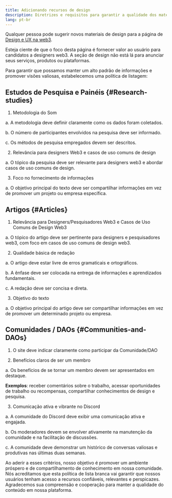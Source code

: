 ```yaml
---
title: Adicionando recursos de design
description: Diretrizes e requisitos para garantir a qualidade dos materiais de design no ethereum.org
lang: pt-br
---
```


Qualquer pessoa pode sugerir novos materiais de design para a página de [Design e UX na web3](/developers/docs/design-and-ux/).

Esteja ciente de que o foco desta página é fornecer valor ao usuário para candidatos a designers web3. A seção de design não está lá para anunciar seus serviços, produtos ou plataformas.

Para garantir que possamos manter um alto padrão de informações e promover visões valiosas, estabelecemos uma política de listagem:

## Estudos de Pesquisa e Painéis {#Research-studies}

1. Metodologia do Som

a. A metodologia deve definir claramente como os dados foram coletados.

b. O número de participantes envolvidos na pesquisa deve ser informado.

c. Os métodos de pesquisa empregados devem ser descritos.

2. Relevância para designers Web3 e casos de uso comuns de design

a. O tópico da pesquisa deve ser relevante para designers web3 e abordar casos de uso comuns de design.

3. Foco no fornecimento de informações

a. O objetivo principal do texto deve ser compartilhar informações em vez de promover um projeto ou empresa específica.

## Artigos {#Articles}

1. Relevância para Designers/Pesquisadores Web3 e Casos de Uso Comuns de Design Web3

a. O tópico do artigo deve ser pertinente para designers e pesquisadores web3, com foco em casos de uso comuns de design web3.

2. Qualidade básica de redação

a. O artigo deve estar livre de erros gramaticais e ortográficos.

b. A ênfase deve ser colocada na entrega de informações e aprendizados fundamentais.

c. A redação deve ser concisa e direta.

3. Objetivo do texto

a. O objetivo principal do artigo deve ser compartilhar informações em vez de promover um determinado projeto ou empresa.

## Comunidades / DAOs {#Communities-and-DAOs}

1. O site deve indicar claramente como participar da Comunidade/DAO

2. Benefícios claros de ser um membro

a. Os benefícios de se tornar um membro devem ser apresentados em destaque.

**Exemplos**: receber comentários sobre o trabalho, acessar oportunidades de trabalho ou recompensas, compartilhar conhecimentos de design e pesquisa.

3. Comunicação ativa e vibrante no Discord

a. A comunidade do Discord deve exibir uma comunicação ativa e engajada.

b. Os moderadores devem se envolver ativamente na manutenção da comunidade e na facilitação de discussões.

c. A comunidade deve demonstrar um histórico de conversas valiosas e produtivas nas últimas duas semanas.

Ao aderir a esses critérios, nosso objetivo é promover um ambiente próspero e de compartilhamento de conhecimento em nossa comunidade. Nós acreditamos que esta política de lista branca vai garantir que nossos usuários tenham acesso a recursos confiáveis, relevantes e perspicazes. Agradecemos sua compreensão e cooperação para manter a qualidade do conteúdo em nossa plataforma.
